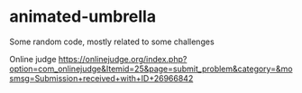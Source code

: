 # animated-umbrella

Some random code, mostly related to some challenges

Online judge
https://onlinejudge.org/index.php?option=com_onlinejudge&Itemid=25&page=submit_problem&category=&mosmsg=Submission+received+with+ID+26966842


